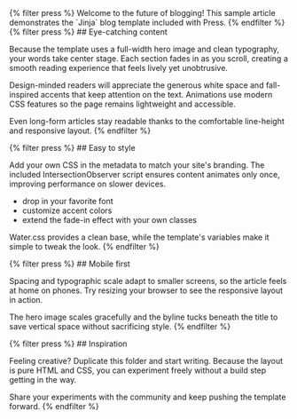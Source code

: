 <section>
{% filter press %}
Welcome to the future of blogging! This sample article demonstrates the
`Jinja` blog template included with Press.
{% endfilter %}
</section>

<section>
{% filter press %}
## Eye-catching content

Because the template uses a full-width hero image and clean typography,
your words take center stage. Each section fades in as you scroll, creating
a smooth reading experience that feels lively yet unobtrusive.

Design-minded readers will appreciate the generous white space and
fall-inspired accents that keep attention on the text. Animations use modern
CSS features so the page remains lightweight and accessible.

Even long-form articles stay readable thanks to the comfortable
line-height and responsive layout.
{% endfilter %}
</section>

<section>
{% filter press %}
## Easy to style

Add your own CSS in the metadata to match your site's branding. The
included IntersectionObserver script ensures content animates only once,
improving performance on slower devices.

- drop in your favorite font
- customize accent colors
- extend the fade-in effect with your own classes

Water.css provides a clean base, while the template's variables make it
simple to tweak the look.
{% endfilter %}
</section>

<section>
{% filter press %}
## Mobile first

Spacing and typographic scale adapt to smaller screens, so the article
feels at home on phones. Try resizing your browser to see the responsive
layout in action.

The hero image scales gracefully and the byline tucks beneath the title
to save vertical space without sacrificing style.
{% endfilter %}
</section>

<section>
{% filter press %}
## Inspiration

Feeling creative? Duplicate this folder and start writing. Because the
layout is pure HTML and CSS, you can experiment freely without a build
step getting in the way.

Share your experiments with the community and keep pushing the template
forward.
{% endfilter %}
</section>

